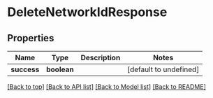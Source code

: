 # DeleteNetworkIdResponse

## Properties

|Name | Type | Description | Notes|
|------------ | ------------- | ------------- | -------------|
|**success** | **boolean** |  | [default to undefined]|




[[Back to top]](#) [[Back to API list]](../../README.md#documentation-for-api-endpoints) [[Back to Model list]](../../README.md#documentation-for-models) [[Back to README]](../../README.md)
